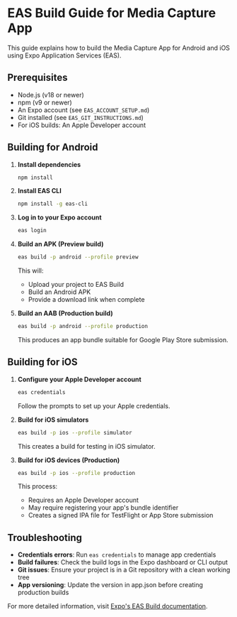 # EAS Build Guide for Media Capture App

This guide explains how to build the Media Capture App for Android and iOS using Expo Application Services (EAS).

## Prerequisites

- Node.js (v18 or newer)
- npm (v9 or newer)
- An Expo account (see `EAS_ACCOUNT_SETUP.md`)
- Git installed (see `EAS_GIT_INSTRUCTIONS.md`)
- For iOS builds: An Apple Developer account

## Building for Android

1. **Install dependencies**

   ```bash
   npm install
   ```

2. **Install EAS CLI**

   ```bash
   npm install -g eas-cli
   ```

3. **Log in to your Expo account**

   ```bash
   eas login
   ```

4. **Build an APK (Preview build)**

   ```bash
   eas build -p android --profile preview
   ```

   This will:
   - Upload your project to EAS Build
   - Build an Android APK
   - Provide a download link when complete

5. **Build an AAB (Production build)**

   ```bash
   eas build -p android --profile production
   ```

   This produces an app bundle suitable for Google Play Store submission.

## Building for iOS

1. **Configure your Apple Developer account**

   ```bash
   eas credentials
   ```

   Follow the prompts to set up your Apple credentials.

2. **Build for iOS simulators**

   ```bash
   eas build -p ios --profile simulator
   ```

   This creates a build for testing in iOS simulator.

3. **Build for iOS devices (Production)**

   ```bash
   eas build -p ios --profile production
   ```

   This process:
   - Requires an Apple Developer account
   - May require registering your app's bundle identifier
   - Creates a signed IPA file for TestFlight or App Store submission

## Troubleshooting

- **Credentials errors**: Run `eas credentials` to manage app credentials
- **Build failures**: Check the build logs in the Expo dashboard or CLI output
- **Git issues**: Ensure your project is in a Git repository with a clean working tree
- **App versioning**: Update the version in app.json before creating production builds

For more detailed information, visit [Expo's EAS Build documentation](https://docs.expo.dev/build/introduction/).